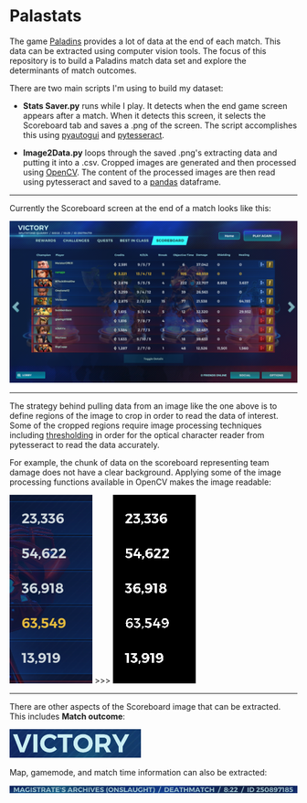 # Palastats

The game [Paladins](https://www.paladins.com/) provides a lot of data at the end of each match. This data can be extracted using computer vision tools. The focus of this repository is to build a Paladins match data set and explore the determinants of match outcomes.

There are two main scripts I'm using to build my dataset:

* **Stats Saver.py** runs while I play. It detects when the end game screen appears after a match. When it detects this screen, it selects the Scoreboard tab and saves a .png of the screen. The script accomplishes this using [pyautogui](http://pyautogui.readthedocs.io/en/latest/index.html) and [pytesseract](https://github.com/madmaze/pytesseract).

* **Image2Data.py** loops through the saved .png's extracting data and putting it into a .csv. Cropped images are generated and then processed using [OpenCV](http://opencv-python-tutroals.readthedocs.io/en/latest/py_tutorials/py_tutorials.html). The content of the processed images are then read using pytesseract and saved to a [pandas](https://pandas.pydata.org/pandas-docs/stable/) dataframe. 

---

Currently the Scoreboard screen at the end of a match looks like this:

![](saved/20180622%20160110.png)

---

The strategy behind pulling data from an image like the one above is to define regions of the image to crop in order to read the data of interest. Some of the cropped regions require image processing techniques including [thresholding](https://docs.opencv.org/3.4/d7/d4d/tutorial_py_thresholding.html) in order for the optical character reader from pytesseract to read the data accurately. 

For example, the chunk of data on the scoreboard representing team damage does not have a clear background. Applying some of the image processing functions available in OpenCV makes the image readable:

![](image%20stage/dmg1-1.png) >>> ![](image%20stage/dmg1-2.png)

---

There are other aspects of the Scoreboard image that can be extracted. This includes **Match outcome**:

![](image%20stage/outcome.png)

Map, gamemode, and match time information can also be extracted:

![](image%20stage/details.png)